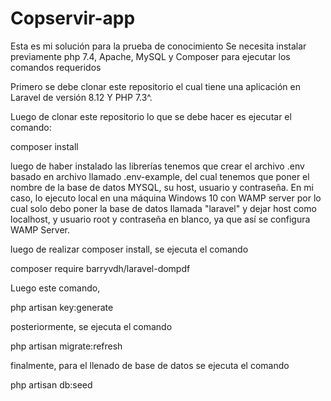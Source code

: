 # Copservir-app
Esta es mi solución para la prueba de conocimiento
Se necesita instalar previamente php 7.4, Apache, MySQL y Composer para ejecutar los comandos requeridos

Primero se debe clonar este repositorio el cual tiene una aplicación en Laravel de versión 8.12 Y PHP 7.3^.

Luego de clonar este repositorio lo que se debe hacer es ejecutar el comando:

composer install

luego de haber instalado las librerías tenemos que crear el archivo .env basado en archivo llamado .env-example, del cual tenemos que poner el nombre de la base de datos MYSQL, su host, usuario y contraseña. En mi caso, lo ejecuto local en una máquina Windows 10 con WAMP server por lo cual solo debo poner la base de datos llamada "laravel" y dejar host como localhost, y usuario root y contraseña en blanco, ya que así se configura WAMP Server.


luego de realizar composer install, se ejecuta el comando


composer require barryvdh/laravel-dompdf

Luego este comando,

php artisan key:generate

posteriormente, se ejecuta el comando


php artisan migrate:refresh


finalmente, para el llenado de base de datos se ejecuta el comando 



php artisan db:seed

